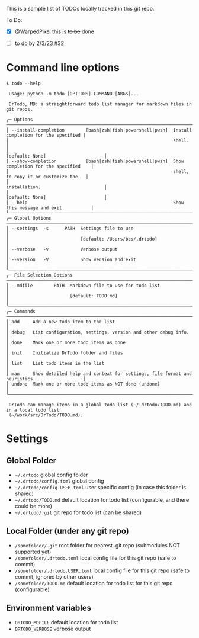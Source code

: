 This is a sample list of TODOs locally tracked in this git repo.

To Do:
- [x] @WarpedPixel this is ~~to be~~ done
- [ ] to do by 2/3/23 #32


# Command line options

```console
$ todo --help

 Usage: python -m todo [OPTIONS] COMMAND [ARGS]...

 DrTodo, MD: a straightforward todo list manager for markdown files in git repos.

╭─ Options ─────────────────────────────────────────────────────────────────────────────────────────╮
│ --install-completion        [bash|zsh|fish|powershell|pwsh]  Install completion for the specified │
│                                                              shell.                               │
│                                                              [default: None]                      │
│ --show-completion           [bash|zsh|fish|powershell|pwsh]  Show completion for the specified    │
│                                                              shell, to copy it or customize the   │
│                                                              installation.                        │
│                                                              [default: None]                      │
│ --help                                                       Show this message and exit.          │
╰───────────────────────────────────────────────────────────────────────────────────────────────────╯
╭─ Global Options ──────────────────────────────────────────────────────────────────────────────────╮
│ --settings  -s      PATH  Settings file to use                                                    │
│                           [default: /Users/bcs/.drtodo]                                           │
│ --verbose   -v            Verbose output                                                          │
│ --version   -V            Show version and exit                                                   │
╰───────────────────────────────────────────────────────────────────────────────────────────────────╯
╭─ File Selection Options ──────────────────────────────────────────────────────────────────────────╮
│ --mdfile        PATH  Markdown file to use for todo list                                          │
│                       [default: TODO.md]                                                          │
╰───────────────────────────────────────────────────────────────────────────────────────────────────╯
╭─ Commands ────────────────────────────────────────────────────────────────────────────────────────╮
│ add     Add a new todo item to the list                                                           │
│ debug   List configuration, settings, version and other debug info.                               │
│ done    Mark one or more todo items as done                                                       │
│ init    Initialize DrTodo folder and files                                                        │
│ list    List todo items in the list                                                               │
│ man     Show detailed help and context for settings, file format and heuristics                   │
│ undone  Mark one or more todo items as NOT done (undone)                                          │
╰───────────────────────────────────────────────────────────────────────────────────────────────────╯

 DrTodo can manage items in a global todo list (~/.drtodo/TODO.md) and in a local todo list
 (~/work/src/DrTodo/TODO.md).

 ```


# Settings

## Global Folder
- `~/.drtodo`                     global config folder
- `~/.drtodo/config.toml`         global config
- `~/.drtodo/config.USER.toml`    user specific config (in case this folder is shared)
- `~/.drtodo/TODO.md`             default location for todo list (configurable, and there could be more)
- `~/.drtodo/.git`                git repo for todo list (can be shared)

## Local Folder (under any git repo)
- `/somefolder/.git`              root folder for nearest .git repo (submodules NOT supported yet)
- `/somefolder/.drtodo.toml`      local config file for this git repo (safe to commit)
- `/somefolder/.drtodo.USER.toml` local config file for this git repo (safe to commit, ignored by other users)
- `/somefolder/TODO.md`           default location for todo list for this git repo (configurable)

## Environment variables

- `DRTODO_MDFILE`                default location for todo list
- `DRTODO_VERBOSE`               verbose output